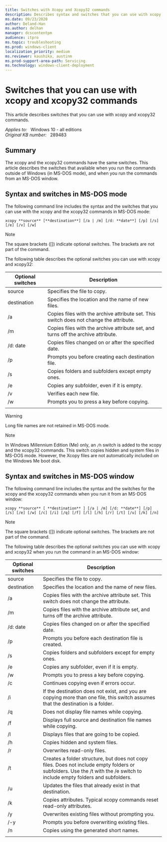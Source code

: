 ```yaml
---
title: Switches with Xcopy and Xcopy32 commands
description: Describes syntax and switches that you can use with xcopy and xcopy32 commands.
ms.date: 09/23/2020
author: Deland-Han
ms.author: delhan
manager: dcscontentpm
audience: itpro
ms.topic: troubleshooting
ms.prod: windows-client
localization_priority: medium
ms.reviewer: kaushika, austinm
ms.prod-support-area-path: Servicing
ms.technology: windows-client-deployment
---
```

# Switches that you can use with xcopy and xcopy32 commands

This article describes switches that you can use with xcopy and xcopy32 commands.

_Applies to:_ &nbsp; Windows 10 - all editions  
_Original KB number:_ &nbsp; 289483

## Summary

The xcopy and the xcopy32 commands have the same switches. This article describes the switches that available when you run the commands outside of Windows (in MS-DOS mode), and when you run the commands from an MS-DOS window.

## Syntax and switches in MS-DOS mode

The following command line includes the syntax and the switches that you can use with the xcopy and the xcopy32 commands in MS-DOS mode:

`xcopy **source** [**destination**] [/a | /m] [/d: **date**] [/p] [/s] [/e] [/v] [/w]`

> [!NOTE]
> The square brackets ([]) indicate optional switches. The brackets are not part of the command.

The following table describes the optional switches you can use with xcopy and xcopy32:

|Optional switches|Description|
|---|---|
| source|Specifies the file to copy.|
| destination|Specifies the location and the name of new files.|
| /a|Copies files with the archive attribute set. This switch does not change the attribute.|
| /m|Copies files with the archive attribute set, and turns off the archive attribute.|
| /d: date|Copies files changed on or after the specified date.|
| /p|Prompts you before creating each destination file.|
| /s|Copies folders and subfolders except empty ones.|
| /e|Copies any subfolder, even if it is empty.|
| /v|Verifies each new file.|
| /w|Prompts you to press a key before copying.|
|||

> [!WARNING]
> Long file names are not retained in MS-DOS mode.

> [!NOTE]
> In Windows Millennium Edition (Me) only, an `/h` switch is added to the xcopy and the xcopy32 commands. This switch copies hidden and system files in MS-DOS mode. However, the Xcopy files are not automatically included on the Windows Me boot disk.

## Syntax and switches in MS-DOS window

The following command line includes the syntax and the switches for the xcopy and the xcopy32 commands when you run it from an MS-DOS window:

`xcopy **source** [ **destination** ] [/a | /m] [/d: **date**] [/p] [/s] [/e] [/w] [/c] [/i] [/q] [/f] [/l] [/h] [/r] [/t] [/u] [/k] [/n]`

> [!NOTE]
> The square brackets ([]) indicate optional switches. The brackets are not part of the command.

The following table describes the optional switches you can use with xcopy and xcopy32 when you run the command in an MS-DOS window:

|Optional switches|Description|
|---|---|
| source|Specifies the file to copy.|
|destination|Specifies the location and the name of new files.|
| /a|Copies files with the archive attribute set. This switch does not change the attribute.|
| /m|Copies files with the archive attribute set, and turns off the archive attribute.|
| /d: date|Copies files changed on or after the specified date.|
| /p|Prompts you before each destination file is created.|
| /s|Copies folders and subfolders except for empty ones.|
| /e|Copies any subfolder, even if it is empty.|
| /w|Prompts you to press a key before copying.|
| /c|Continues copying even if errors occur.|
| /i|If the destination does not exist, and you are copying more than one file, this switch assumes that the destination is a folder.|
| /q|Does not display file names while copying.|
| /f|Displays full source and destination file names while copying.|
| /l|Displays files that are going to be copied.|
| /h|Copies hidden and system files.|
| /r|Overwrites read-only files.|
| /t|Creates a folder structure, but does not copy files. Does not include empty folders or subfolders. Use the /t with the /e switch to include empty folders and subfolders.|
| /u|Updates the files that already exist in that destination.|
| /k|Copies attributes. Typical xcopy commands reset read-only attributes.|
| /y|Overwrites existing files without prompting you.|
| /-y|Prompts you before overwriting existing files.|
| /n|Copies using the generated short names.|
|||
